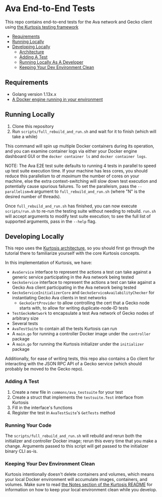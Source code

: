 Ava End-to-End Tests
====================
This repo contains end-to-end tests for the Ava network and Gecko client using [the Kurtosis testing framework](https://github.com/kurtosis-tech/kurtosis)

* [Requirements](#requirements)
* [Running Locally](#running-locally)
* [Developing Locally](#developing-locally)
    * [Architecture](#architecture)
    * [Adding A Test](#adding-a-test)
    * [Running Locally As A Developer](#running-locally-as-a-developer)
    * [Keeping Your Dev Environment Clean](#keeping-your-dev-environment-clean)

Requirements
------------
* Golang version 1.13x.x
* [A Docker engine running in your environment](https://docs.docker.com/engine/install/)

Running Locally
---------------
1. Clone this repository
1. Run `scripts/full_rebuild_and_run.sh` and wait for it to finish (which will take a while)

This command will spin up multiple Docker containers during its operation, and you can examine container logs via either your Docker engine dashboard GUI or the `docker container ls` and `docker container logs`.

NOTE: The Ava E2E test suite defaults to running 4 tests in parallel to speed up test suite execution time. If your machine has less cores, you should reduce this parallelism to _at maximum_ the number of cores on your machine, else the extra context-switching will slow down test execution and potentially cause spurious failures. To set the paralleism, pass the `--parallelism=N` argument to `full_rebuild_and_run.sh` (where "N" is the desired number of threads).

Once `full_rebuild_and_run.sh` has finished, you can now execute `scripts/run.sh` to re-run the testing suite without needing to rebuild. `run.sh` will accept arguments to modify test suite execution; to see the full list of supported arguments, pass in the `--help` flag.

Developing Locally
------------------
This repo uses the [Kurtosis architecture](https://github.com/kurtosis-tech/kurtosis), so you should first go through the tutorial there to familiarize yourself with the core Kurtosis concepts.

In this implementation of Kurtosis, we have:
* `AvaService` interface to represent the actions a test can take against a  generic service participating in the Ava network being tested
* `GeckoService` interface to represent the actions a test can take against a Gecko Ava client participating in the Ava network being tested
* `GeckoServiceInitializerCore` and `GeckoServiceAvailabilityChecker` for instantiating Gecko Ava clients in test networks
    * `GeckoCertProvider` to allow controlling the cert that a Gecko node starts with, to allow for writing duplicate-node-ID tests
* `TestGeckoNetwork` to encapsulate a test Ava network of Gecko nodes of arbitrary size
* Several tests
* `AvaTestSuite` to contain all the tests Kurtosis can run
* A `main.go` for running a controller Docker image under the `controller` package
* A `main.go` for running the Kurtosis initializer under the `initializer` package

Additionally, for ease of writing tests, this repo also contains a Go client for interacting with the JSON RPC API of a Gecko service (which should probably be moved to the Gecko repo).

### Adding A Test
1. Create a new file in `commons/ava_testsuite` for your test
1. Create a struct that implements the `testsuite.Test` interface from Kurtosis
1. Fill in the interface's functions
1. Register the test in `AvaTestSuite`'s `GetTests` method

### Running Your Code
The `scripts/full_rebuild_and_run.sh` will rebuild and rerun both the initializer and controller Docker image; rerun this every time that you make a change. Arguments passed to this script will get passed to the initializer binary CLI as-is.

### Keeping Your Dev Environment Clean
Kurtosis intentionally doesn't delete containers and volumes, which means your local Docker environment will accumulate images, containers, and volumes. Make sure to read [the Notes section of the Kurtosis README](https://github.com/kurtosis-tech/kurtosis/tree/develop#notes) for information on how to keep your local environment clean while you develop.
